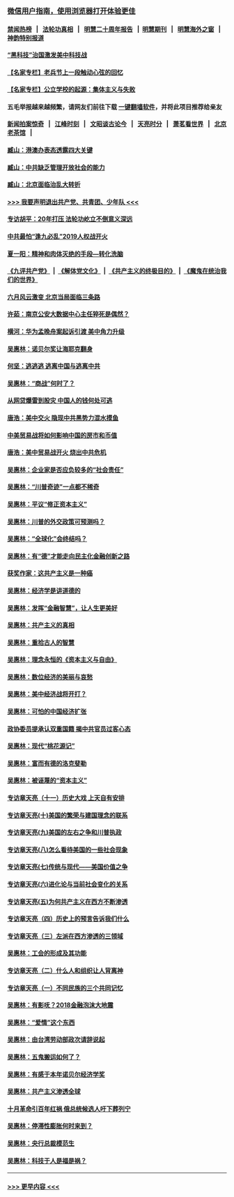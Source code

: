 ### [微信用户指南，使用浏览器打开体验更佳](https://github.com/gfw-breaker/banned-news1/blob/master/indexes/wechat-guide.md?t=0)
#### [禁闻热榜](热点新闻.md?t=0)  &nbsp;&nbsp;|&nbsp;&nbsp; [法轮功真相](https://github.com/gfw-breaker/truth/blob/master/README.md?t=0) &nbsp;&nbsp;|&nbsp;&nbsp; [明慧二十周年报告](https://github.com/gfw-breaker/mh-reports/blob/master/README.md?t=0) &nbsp;&nbsp;|&nbsp;&nbsp;[明慧期刊](https://github.com/gfw-breaker/mh-qikan) &nbsp;&nbsp;|&nbsp;&nbsp; [明慧海外之窗](https://github.com/gfw-breaker/mh-news/blob/master/README.md?t=0) &nbsp;&nbsp;|&nbsp;&nbsp; [神韵特别报道](https://github.com/gfw-breaker/mh-news/blob/master/shenyun.md?t=0)
#### [“黑科技”治国激发美中科技战](../pages/nsc423/n11638056.md?t=02071733) 
#### [【名家专栏】老兵节上一段触动心弦的回忆](../pages/nsc423/n11646016.md?t=02071733) 
#### [【名家专栏】公立学校的起源：集体主义与失败](../pages/nsc423/n11601833.md?t=02071733) 
#### 五毛举报越来越频繁，请网友们前往下载 [一键翻墙软件](https://github.com/gfw-breaker/ssr-accounts)，并将此项目推荐给亲友
#### [新闻拍案惊奇](https://github.com/gfw-breaker/banned-news1/blob/master/pages/link4.md) &nbsp;&nbsp;|&nbsp;&nbsp; [江峰时刻](https://github.com/gfw-breaker/banned-news1/blob/master/pages/link4.md) &nbsp;&nbsp;|&nbsp;&nbsp; [文昭谈古论今](https://github.com/gfw-breaker/banned-news1/blob/master/pages/link4.md) &nbsp;&nbsp;|&nbsp;&nbsp; [天亮时分](https://github.com/gfw-breaker/banned-news1/blob/master/pages/link4.md) &nbsp;&nbsp;|&nbsp;&nbsp; [萧茗看世界](https://github.com/gfw-breaker/banned-news1/blob/master/pages/link4.md) &nbsp;&nbsp;|&nbsp;&nbsp; [北京老茶馆](https://github.com/gfw-breaker/banned-news1/blob/master/pages/link4.md) &nbsp;&nbsp;|&nbsp;&nbsp; 
#### [臧山：港澳办表态透露四大关键](../pages/nsc423/n11421628.md?t=02071733) 
#### [臧山：中共缺乏管理开放社会的能力](../pages/nsc423/n11407457.md?t=02071733) 
#### [臧山：北京面临治乱大转折](../pages/nsc423/n11406895.md?t=02071733) 
#### [>>> 我要声明退出共产党、共青团、少年队 <<<](https://github.com/begood0513/goodnews/blob/master/quit/letter.md) 
#### [专访胡平：20年打压 法轮功屹立不倒意义深远](../pages/nsc423/n11398800.md?t=02071733) 
#### [中共最怕“逢九必乱”2019人权战开火](../pages/nsc423/n11385248.md?t=02071733) 
#### [夏一阳：精神和肉体灭绝的手段—转化洗脑](../pages/nsc423/n11368250.md?t=02071733) 
#### [《九评共产党》](https://github.com/begood0513/9ping.md/blob/master/README.md) &nbsp;|&nbsp; [《解体党文化》](../../../../jtdwh.md/blob/master/README.md)  &nbsp;|&nbsp; [《共产主义的终极目的》](../../../../gczydzjmd.md/blob/master/README.md) &nbsp;|&nbsp; [《魔鬼在统治我们的世界》](../../../../mgztzwmdsj.md/blob/master/README.md) 
#### [六月风云激变 北京当局面临三条路](../pages/nsc423/n11313668.md?t=02071733) 
#### [许茹：南京公安大数据中心主任猝死是偶然？](../pages/nsc423/n11064744.md?t=02071733) 
#### [横河：华为孟晚舟案起诉引渡 美中角力升级](../pages/nsc423/n11027230.md?t=02071733) 
#### [吴惠林：诺贝尔奖让海耶克翻身](../pages/nsc423/n10890049.md?t=02071733) 
#### [何坚：逃逃逃 逃离中国与逃离中共](../pages/nsc423/n10592891.md?t=02071733) 
#### [吴惠林：“商战”何时了？](../pages/nsc423/n10573558.md?t=02071733) 
#### [从网贷爆雷到股灾 中国人的钱何处可逃](../pages/nsc423/n10572800.md?t=02071733) 
#### [唐浩：美中交火 隐现中共黑势力混水摸鱼](../pages/nsc423/n10544040.md?t=02071733) 
#### [中美贸易战将如何影响中国的房市和币值](../pages/nsc423/n10543697.md?t=02071733) 
#### [唐浩：美中贸易战开火 烧出中共危机](../pages/nsc423/n10540126.md?t=02071733) 
#### [吴惠林：企业家是否应负较多的“社会责任”](../pages/nsc423/n10535022.md?t=02071733) 
#### [吴惠林：“川普奇迹”一点都不稀奇](../pages/nsc423/n10512808.md?t=02071733) 
#### [吴惠林：平议“修正资本主义”](../pages/nsc423/n10495724.md?t=02071733) 
#### [吴惠林：川普的外交政策可预测吗？](../pages/nsc423/n10462387.md?t=02071733) 
#### [吴惠林：“全球化”会终结吗？](../pages/nsc423/n10452838.md?t=02071733) 
#### [吴惠林：有“德”才能走向民主化金融创新之路](../pages/nsc423/n10432292.md?t=02071733) 
#### [获奖作家：这共产主义是一种癌](../pages/nsc423/n10431541.md?t=02071733) 
#### [吴惠林：经济学是讲道德的](../pages/nsc423/n10398014.md?t=02071733) 
#### [吴惠林：发挥“金融智慧”，让人生更美好](../pages/nsc423/n10375019.md?t=02071733) 
#### [吴惠林：共产主义的真相](../pages/nsc423/n10351394.md?t=02071733) 
#### [吴惠林：重拾古人的智慧](../pages/nsc423/n10337691.md?t=02071733) 
#### [吴惠林：理念永恒的《资本主义与自由》](../pages/nsc423/n10316274.md?t=02071733) 
#### [吴惠林：数位经济的美丽与哀愁](../pages/nsc423/n10292946.md?t=02071733) 
#### [吴惠林：美中经济战将开打？](../pages/nsc423/n10258825.md?t=02071733) 
#### [吴惠林：可怕的中国经济扩张](../pages/nsc423/n10219147.md?t=02071733) 
#### [政协委员提承认双重国籍 揭中共官员过客心态](../pages/nsc423/n10208809.md?t=02071733) 
#### [吴惠林：现代“桃花源记”](../pages/nsc423/n10185234.md?t=02071733) 
#### [吴惠林：富而有德的洛克斐勒](../pages/nsc423/n10142264.md?t=02071733) 
#### [吴惠林：被诬蔑的“资本主义”](../pages/nsc423/n10124816.md?t=02071733) 
#### [专访章天亮（十一）历史大戏 上天自有安排](../pages/nsc423/n10094905.md?t=02071733) 
#### [专访章天亮(十)美国的繁荣与建国理念的联系](../pages/nsc423/n10094899.md?t=02071733) 
#### [专访章天亮(九)美国的左右之争和川普执政](../pages/nsc423/n10094889.md?t=02071733) 
#### [专访章天亮(八)怎么看待美国的一些社会现象](../pages/nsc423/n10094857.md?t=02071733) 
#### [专访章天亮(七)传统与现代——美国价值之争](../pages/nsc423/n10093140.md?t=02071733) 
#### [专访章天亮(六)进化论与当前社会变化的关系](../pages/nsc423/n10092036.md?t=02071733) 
#### [专访章天亮(五)为何共产主义在西方不断渗透](../pages/nsc423/n10083620.md?t=02071733) 
#### [专访章天亮（四）历史上的预言告诉我们什么](../pages/nsc423/n10083606.md?t=02071733) 
#### [专访章天亮（三）左派在西方渗透的三领域](../pages/nsc423/n10081115.md?t=02071733) 
#### [吴惠林：工会的形成及其功能](../pages/nsc423/n10080633.md?t=02071733) 
#### [专访章天亮（二）什么人和组织让人背离神](../pages/nsc423/n10076637.md?t=02071733) 
#### [专访章天亮（一）不同民族的三个共同记忆](../pages/nsc423/n10074188.md?t=02071733) 
#### [吴惠林：有影呒？2018金融泡沫大地震](../pages/nsc423/n10040534.md?t=02071733) 
#### [吴惠林：“爱情”这个东西](../pages/nsc423/n10019423.md?t=02071733) 
#### [吴惠林：由台湾劳动部政次请辞说起](../pages/nsc423/n9979679.md?t=02071733) 
#### [吴惠林：五鬼搬运如何了？](../pages/nsc423/n9925338.md?t=02071733) 
#### [吴惠林：有感于本年诺贝尔经济学奖](../pages/nsc423/n9871883.md?t=02071733) 
#### [吴惠林：共产主义渗透全球](../pages/nsc423/n9812748.md?t=02071733) 
#### [十月革命引百年红祸 俄总统候选人吁下葬列宁](../pages/nsc423/n9810182.md?t=02071733) 
#### [吴惠林：停滞性膨胀何时来到？](../pages/nsc423/n9764136.md?t=02071733) 
#### [吴惠林：央行总裁模范生](../pages/nsc423/n9728134.md?t=02071733) 
#### [吴惠林：科技于人是福是祸？](../pages/nsc423/n9672982.md?t=02071733) 

----
#### [ >>> 更早内容 <<< ](../indexes/nsc423-earlier.md)
